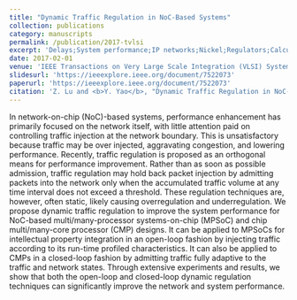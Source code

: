 ```yaml
---
title: "Dynamic Traffic Regulation in NoC-Based Systems"
collection: publications
category: manuscripts
permalink: /publication/2017-tvlsi
excerpt: 'Delays;System performance;IP networks;Nickel;Regulators;Calculus;Network-on-chip;Chip multi/many-core processor (CMP);fuzzy control;multi/many-processor systems-on-chip (MPSoC);network-on-chip (NoC);traffic engineering'
date: 2017-02-01
venue: 'IEEE Transactions on Very Large Scale Integration (VLSI) Systems (Volume: 25, Issue: 2, February 2017) '
slidesurl: 'https://ieeexplore.ieee.org/document/7522073'
paperurl: 'https://ieeexplore.ieee.org/document/7522073'
citation: 'Z. Lu and <b>Y. Yao</b>, "Dynamic Traffic Regulation in NoC-Based Systems," in IEEE Transactions on Very Large Scale Integration (VLSI) Systems, vol. 25, no. 2, pp. 556-569, Feb. 2017, doi: 10.1109/'
---
```

In network-on-chip (NoC)-based systems, performance enhancement has primarily focused on the network itself, with little attention paid on controlling traffic injection at the network boundary. This is unsatisfactory because traffic may be over injected, aggravating congestion, and lowering performance. Recently, traffic regulation is proposed as an orthogonal means for performance improvement. Rather than as soon as possible admission, traffic regulation may hold back packet injection by admitting packets into the network only when the accumulated traffic volume at any time interval does not exceed a threshold. These regulation techniques are, however, often static, likely causing overregulation and underregulation. We propose dynamic traffic regulation to improve the system performance for NoC-based multi/many-processor systems-on-chip (MPSoC) and chip multi/many-core processor (CMP) designs. It can be applied to MPSoCs for intellectual property integration in an open-loop fashion by injecting traffic according to its run-time profiled characteristics. It can also be applied to CMPs in a closed-loop fashion by admitting traffic fully adaptive to the traffic and network states. Through extensive experiments and results, we show that both the open-loop and closed-loop dynamic regulation techniques can significantly improve the network and system performance.
